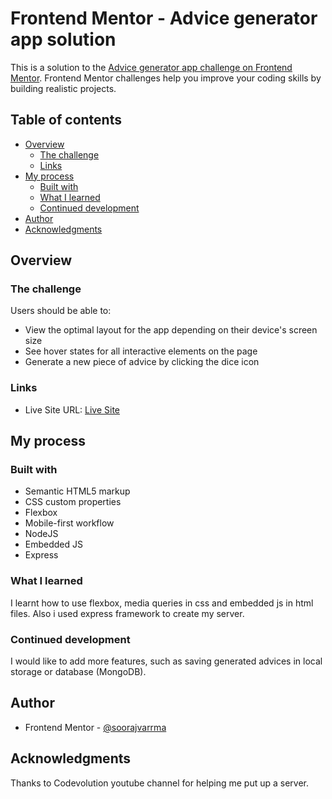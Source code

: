 # Frontend Mentor - Advice generator app solution

This is a solution to the [Advice generator app challenge on Frontend Mentor](https://www.frontendmentor.io/challenges/advice-generator-app-QdUG-13db). Frontend Mentor challenges help you improve your coding skills by building realistic projects.

## Table of contents

- [Overview](#overview)
  - [The challenge](#the-challenge)
  - [Links](#links)
- [My process](#my-process)
  - [Built with](#built-with)
  - [What I learned](#what-i-learned)
  - [Continued development](#continued-development)
- [Author](#author)
- [Acknowledgments](#acknowledgments)


## Overview

### The challenge

Users should be able to:

- View the optimal layout for the app depending on their device's screen size
- See hover states for all interactive elements on the page
- Generate a new piece of advice by clicking the dice icon



### Links


- Live Site URL: [Live Site](https://advice-generator-qaaj.onrender.com/)

## My process

### Built with

- Semantic HTML5 markup
- CSS custom properties
- Flexbox
- Mobile-first workflow
- NodeJS
- Embedded JS
- Express



### What I learned
I learnt how to use flexbox, media queries in css and embedded js in html files. Also i used express framework to create my server.

### Continued development
I would like to add more features, such as saving generated advices in local storage or database (MongoDB).




## Author

- Frontend Mentor - [@soorajvarrma](https://www.frontendmentor.io/profile/soorajvarrma)


## Acknowledgments
Thanks to Codevolution youtube channel for helping me put up a server.